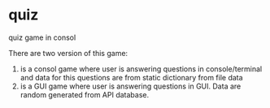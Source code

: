 # quiz
quiz game in consol 

There are two version of this game: 
1) is a consol game where user is answering questions in console/terminal and data for this questions are from static dictionary from file data
2) is a GUI game where user is answering questions in GUI. Data are random generated from API database. 
